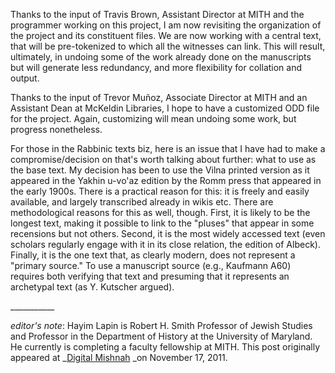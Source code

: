 Thanks to the input of Travis Brown, Assistant Director at MITH and the programmer working on this project, I am now revisiting the organization of the project and its constituent files. We are now working with a central text, that will be pre-tokenized to which all the witnesses can link. This will result, ultimately, in undoing some of the work already done on the manuscripts but will generate less redundancy, and more flexibility for collation and output.

Thanks to the input of Trevor Muñoz, Associate Director at MITH and an Assistant Dean at McKeldin Libraries, I hope to have a customized ODD file for the project. Again, customizing will mean undoing some work, but progress nonetheless.

For those in the Rabbinic texts biz, here is an issue that I have had to make a compromise/decision on that's worth talking about further: what to use as the base text. My decision has been to use the Vilna printed version as it appeared in the Yakhin u-vo'az edition by the Romm press that appeared in the early 1900s. There is a practical reason for this: it is freely and easily available, and largely transcribed already in wikis etc. There are methodological reasons for this as well, though. First, it is likely to be the longest text, making it possible to link to the "pluses" that appear in some recensions but not others. Second, it is the most widely accessed text (even scholars regularly engage with it in its close relation, the edition of Albeck). Finally, it is the one text that, as clearly modern, does not represent a "primary source." To use a manuscript source (e.g., Kaufmann A60) requires both verifying that text and presuming that it represents an archetypal text (as Y. Kutscher argued).

\_\_\_\_\_\_\_\_\_\_\_

_editor's note_: Hayim Lapin is Robert H. Smith Professor of Jewish Studies and Professor in the Department of History at the University of Maryland. He currently is completing a faculty fellowship at MITH. This post originally appeared at \_[Digital Mishnah](http://www.digitalmishnah.org/uncategorized/progress-involves-some-undoing/) \_on November 17, 2011.